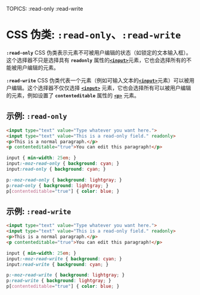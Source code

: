 TOPICS: :read-only
        :read-write

# CSS 伪类: `:read-only`、`:read-write`

**`:read-only`** CSS 伪类表示元素不可被用户编辑的状态（如锁定的文本输入框）。这个选择器不只是选择具有 **`readonly`** 属性的[**`<input>`**](/zh-hans/webfrontend/<input>)元素，它也会选择所有的不能被用户编辑的元素。

**`:read-write`** CSS 伪类代表一个元素（例如可输入文本的[**`<input>`**](/zh-hans/webfrontend/<input>)元素）可以被用户编辑。这个选择器不仅仅选择
[**`<input>`**](/zh-hans/webfrontend/<input>) 元素，它也会选择所有可以被用户编辑的元素，例如设置了
**`contenteditable`** 属性的 [**`<p>`**](/zh-hans/webfrontend/<p>) 元素。

## 示例: `:read-only`

```html
<input type="text" value="Type whatever you want here.">
<input type="text" value="This is a read-only field." readonly>
<p>This is a normal paragraph.</p>
<p contenteditable="true">You can edit this paragraph!</p>
```

```css
input { min-width: 25em; }
input:-moz-read-only { background: cyan; }
input:read-only { background: cyan; }

p:-moz-read-only { background: lightgray; }
p:read-only { background: lightgray; }
p[contenteditable="true"] { color: blue; }
```

## 示例: `:read-write`

```html
<input type="text" value="Type whatever you want here.">
<input type="text" value="This is a read-only field." readonly>
<p>This is a normal paragraph.</p>
<p contenteditable="true">You can edit this paragraph!</p>
```

```css
input { min-width: 25em; }
input:-moz-read-write { background: cyan; }
input:read-write { background: cyan; }

p:-moz-read-write { background: lightgray; }
p:read-write { background: lightgray; }
p[contenteditable="true"] { color: blue; }
```
